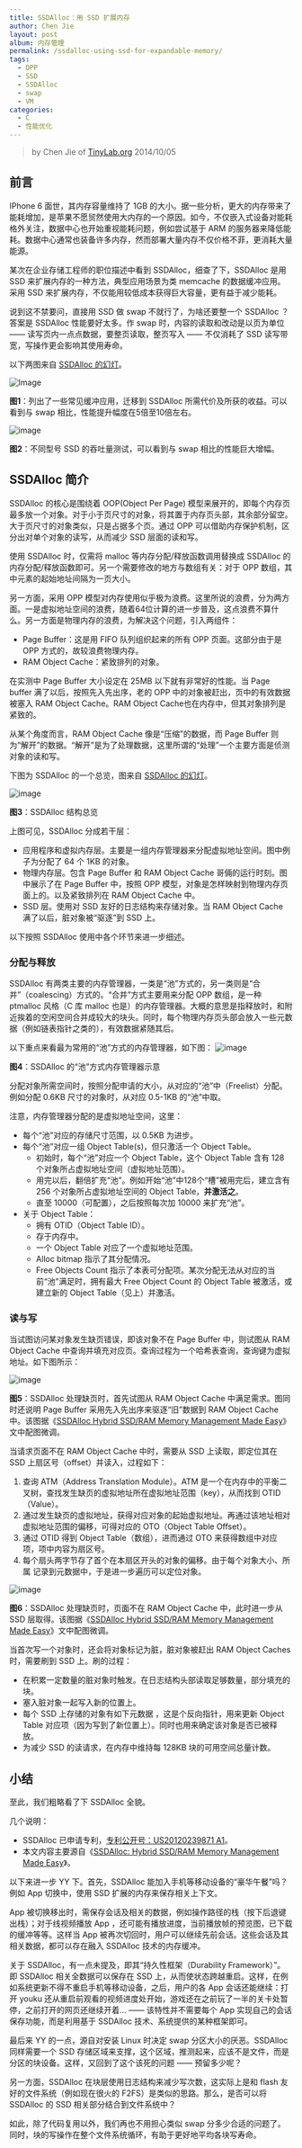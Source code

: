 ```yaml
---
title: SSDAlloc：用 SSD 扩展内存
author: Chen Jie
layout: post
album: 内存管理
permalink: /ssdalloc-using-ssd-for-expandable-memory/
tags:
  - OPP
  - SSD
  - SSDAlloc
  - swap
  - VM
categories:
  - C
  - 性能优化
---
```


> by Chen Jie of [TinyLab.org][1]
> 2014/10/05


## 前言

IPhone 6 面世，其内存容量维持了 1GB 的大小。据一些分析，更大的内存带来了能耗增加，是苹果不愿贸然使用大内存的一个原因。如今，不仅嵌入式设备对能耗格外关注，数据中心也开始重视能耗问题，例如尝试基于 ARM 的服务器来降低能耗。数据中心通常也装备许多内存，然而部署大量内存不仅价格不菲，更消耗大量能源。

某次在企业存储工程师的职位描述中看到 SSDAlloc，细查了下，SSDAlloc 是用 SSD 来扩展内存的一种方法，典型应用场景为类 memcache 的数据缓冲应用。采用 SSD 来扩展内存，不仅能用较低成本获得巨大容量，更有益于减少能耗。

说到这不禁要问，直接用 SSD 做 swap 不就行了，为啥还要整一个 SSDAlloc ？答案是 SSDAlloc 性能要好太多。作 swap 时，内容的读取和改动是以页为单位 —— 读写页内一点点数据，要整页读取，整页写入 —— 不仅消耗了 SSD 读写带宽，写操作更会影响其使用寿命。

以下两图来自 [SSDAlloc 的幻灯][2]。

![Image][3]

**图1**：列出了一些常见缓冲应用，迁移到 SSDAlloc 所需代价及所获的收益。可以看到与 swap 相比，性能提升幅度在5倍至10倍左右。


![image][4]

**图2**：不同型号 SSD 的吞吐量测试，可以看到与 swap 相比的性能巨大增幅。

## SSDAlloc 简介

SSDAlloc 的核心是围绕着 OOP(Object Per Page) 模型来展开的，即每个内存页最多放一个对象。对于小于页尺寸的对象，将其置于内存页头部，其余部分留空。大于页尺寸的对象类似，只是占据多个页。通过 OPP 可以借助内存保护机制，区分出对单个对象的读写，从而减少 SSD 层面的读和写。

使用 SSDAlloc 时，仅需将 malloc 等内存分配/释放函数调用替换成 SSDAlloc 的内存分配/释放函数即可。另一个需要修改的地方与数组有关：对于 OPP 数组，其中元素的起始地址间隔为一页大小。

另一方面，采用 OPP 模型对内存使用似乎极为浪费。这里所说的浪费，分为两方面。一是虚拟地址空间的浪费，随着64位计算的进一步普及，这点浪费不算什么。另一方面是物理内存的浪费，为解决这个问题，引入两组件：

  * Page Buffer：这是用 FIFO 队列组织起来的所有 OPP 页面。这部分由于是 OPP 方式的，故较浪费物理内存。
  * RAM Object Cache：紧致排列的对象。

在实测中 Page Buffer 大小设定在 25MB 以下就有非常好的性能。当 Page buffer 满了以后，按照先入先出序，老的 OPP 中的对象被赶出，页中的有效数据被塞入 RAM Object Cache。RAM Object Cache也在内存中，但其对象排列是紧致的。

从某个角度而言，RAM Object Cache 像是“压缩”的数据，而 Page Buffer 则为“解开”的数据。“解开”是为了处理数据，这里所谓的“处理”一个主要方面是侦测对象的读和写。

下图为 SSDAlloc 的一个总览，图来自 [SSDAlloc 的幻灯][2]。

![image][5]

**图3**：SSDAlloc 结构总览


上图可见，SSDAlloc 分成若干层：

  * 应用程序和虚拟内存层。主要是一组内存管理器来分配虚拟地址空间。图中例子为分配了 64 个 1KB 的对象。
  * 物理内存层。包含 Page Buffer 和 RAM Object Cache 哥倆的运行时刻。图中展示了在 Page Buffer 中，按照 OPP 模型，对象是怎样映射到物理内存页面上的。以及紧致排列在 RAM Object Cache 中。
  * SSD 层。使用对 SSD 友好的日志结构来存储对象。当 RAM Object Cache 满了以后，脏对象被“驱逐”到 SSD 上。

以下按照 SSDAlloc 使用中各个环节来进一步细述。

### 分配与释放

SSDAlloc 有两类主要的内存管理器，一类是“池”方式的，另一类则是“合并”（coalescing）方式的。“合并”方式主要用来分配 OPP 数组，是一种 ptmalloc 风格（C 库 malloc 也是）的内存管理器。大概的意思是指释放时，和附近挨着的空闲空间合并成较大的块头。同时，每个物理内存页头部会放入一些元数据（例如链表指针之类的），有效数据紧随其后。

以下重点来看最为常用的“池”方式的内存管理器，如下图： ![image][6]

**图4**：SSDAlloc 的“池”方式内存管理器示意


分配对象所需空间时，按照分配申请的大小，从对应的“池”中（Freelist）分配。例如分配 0.6KB 尺寸的对象时，从对应 0.5-1KB 的“池”中取。

注意，内存管理器分配的是虚拟地址空间，这里：

  * 每个“池”对应的存储尺寸范围，以 0.5KB 为进步。
  * 每个“池”对应一组 Object Table(s)，但只激活一个 Object Table。
      * 初始时，每个“池”对应一个 Object Table，这个 Object Table 含有 128 个对象所占虚拟地址空间（虚拟地址范围）。
      * 用完以后，翻倍扩充“池”。例如开始“池”中128个“槽”被用完后，建立含有 256 个对象所占虚拟地址空间的 Object Table，**并激活之**。
      * 直至 10000（可配置），之后按照每次加 10000 来扩充“池”。
  * 关于 Object Table：
      * 拥有 OTID（Object Table ID）。
      * 存于内存中。
      * 一个 Object Table 对应了一个虚拟地址范围。
      * Alloc bitmap 指示了其分配情况。
      * Free Objects Count 指示了本表可分配项。某次分配无法从对应的当前“池”满足时，拥有最大 Free Object Count 的 Object Table 被激活，或建立新的 Object Table（见上）并激活。

### 读与写

当试图访问某对象发生缺页错误，即该对象不在 Page Buffer 中，则试图从 RAM Object Cache 中查询并填充对应页。查询过程为一个哈希表查询，查询键为虚拟地址。如下图所示：

![image][7]

**图5**：SSDAlloc 处理缺页时，首先试图从 RAM Object Cache 中满足需求。图同时还说明 Page Buffer 采用先入先出序来驱逐“旧”数据到 RAM Object Cache 中。该图据《[SSDAlloc Hybrid SSD/RAM Memory Management Made Easy][8]》文中配图微调。

当请求页面不在 RAM Object Cache 中时，需要从 SSD 上读取，即定位其在 SSD 上扇区号（offset）并读入，过程如下：

  1. 查询 ATM（Address Translation Module）。ATM 是一个在内存中的平衡二叉树，查找发生缺页的虚拟地址所在虚拟地址范围（key），从而找到 OTID（Value）。
  2. 通过发生缺页的虚拟地址，获得对应对象的起始虚拟地址。再通过该地址相对虚拟地址范围的偏移，可得对应的 OTO（Object Table Offset）。
  3. 通过 OTID 得到 Object Table（数组），进而通过 OTO 来获得数组中对应项，项中内容为扇区号。
  4. 每个扇头两字节存了首个在本扇区开头的对象的偏移。由于每个对象大小、所属 记录到元数据中，于是进一步遍历可以定位对象。

![image][9]

**图6**：SSDAlloc 处理缺页时，页面不在 RAM Object Cache 中，此时进一步从 SSD 层取得。该图据《[SSDAlloc Hybrid SSD/RAM Memory Management Made Easy][8]》文中配图微调。

当首次写一个对象时，还会将对象标记为脏，脏对象被赶出 RAM Object Caches时，需要刷到 SSD 上。刷的过程：

  * 在积累一定数量的脏对象时触发。在日志结构头部读取足够数量，部分填充的块。
  * 塞入脏对象一起写入新的位置上。
  * 每个 SSD 上存储的对象有如下元数据 ，这是个反向指针，用来更新 Object Table 对应项（因为写到了新位置上）。同时也用来确定该对象是否已被释放。
  * 为减少 SSD 的读请求，在内存中维持每 128KB 块的可用空间总量计数。

## 小结

至此，我们粗略看了下 SSDAlloc 全貌。

几个说明：

  * SSDAlloc 已申请专利，[专利公开号：US20120239871 A1][10]。
  * 本文内容主要源自《[SSDAlloc: Hybrid SSD/RAM Memory Management Made Easy][8]》。

以下来进一步 YY 下。首先，SSDAlloc 能加入手机等移动设备的“豪华午餐”吗？例如 App 切换中，使用 SSD 扩展的内存来保存相关上下文。

App 被切换移出时，需保存会话及相关的数据，例如操作路径的栈（按下后退键出栈）；对于线视频播放 App ，还可能有播放进度，当前播放帧的预览图，已下载的缓冲等等。这样当 App 被再次切回时，用户可以继续先前会话。这些会话及其相关数据，都可以存在融入 SSDAlloc 技术的内存缓冲。

关于 SSDAlloc，有一点未提及，即其“持久性框架（Durability Framework）”。即 SSDAlloc 相关全数据可以保存在 SSD 上，从而使状态跨越重启。这样，在例如系统更新不得不重启手机等移动设备，之后，用户的各 App 会话还能继续：打开 youku 还从重启前观看的视频进度处开始，游戏还在之前玩了一半的关卡处暂停，之前打开的网页还继续开着&#8230; —— 该特性并不需要每个 App 实现自己的会话保存功能，而是利用基于 SSDAlloc 技术、系统提供的某种框架即可。

最后来 YY 的一点，源自对安装 Linux 时决定 swap 分区大小的厌恶。SSDAlloc 同样需要一个 SSD 存储区域来支撑，这个区域，推测起来，应该不是文件，而是分区的块设备。这样，又回到了这个该死的问题 —— 预留多少呢？

另一方面，SSDAlloc 在块层使用日志结构来减少写次数，这实际上是和 flash 友好的文件系统（例如现在很火的 F2FS）是类似的思路。那么，是否可以将 SSDAlloc 的 SSD 相关部分结合到文件系统中？

如此，除了代码复用以外，我们再也不用担心类似 swap 分多少合适的问题了。同时，块的写操作在整个文件系统循环，有助于更好地平均各块写寿命。





 [1]: http://tinylab.org
 [2]: http://www.cs.princeton.edu/~abadam/papers/ssdalloc_slides.pdf
 [3]: /wp-content/uploads/2014/10/SSDAlloc-result.jpg
 [4]: /wp-content/uploads/2014/10/SSDAlloc-thtoughtput-bench.jpg
 [5]: /wp-content/uploads/2014/10/SSDAlloc-overview.jpg
 [6]: /wp-content/uploads/2014/10/SSDAlloc-alloc-pool.jpg
 [7]: /wp-content/uploads/2014/10/SSDAlloc-rw-swap1.jpg
 [8]: http://www.cs.princeton.edu/~abadam/papers/ssdalloc.pdf
 [9]: /wp-content/uploads/2014/10/SSDAlloc-rw-swap2.jpg
 [10]: http://www.google.com/patents/US20120239871

